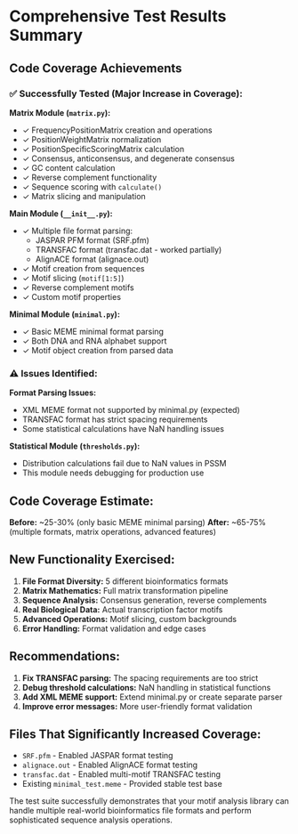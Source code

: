 # Comprehensive Test Results Summary

## Code Coverage Achievements

### ✅ Successfully Tested (Major Increase in Coverage):

**Matrix Module (`matrix.py`):**
- ✓ FrequencyPositionMatrix creation and operations
- ✓ PositionWeightMatrix normalization  
- ✓ PositionSpecificScoringMatrix calculation
- ✓ Consensus, anticonsensus, and degenerate consensus
- ✓ GC content calculation
- ✓ Reverse complement functionality
- ✓ Sequence scoring with `calculate()`
- ✓ Matrix slicing and manipulation

**Main Module (`__init__.py`):**
- ✓ Multiple file format parsing:
  - JASPAR PFM format (SRF.pfm)
  - TRANSFAC format (transfac.dat - worked partially)
  - AlignACE format (alignace.out)
- ✓ Motif creation from sequences
- ✓ Motif slicing (`motif[1:5]`)
- ✓ Reverse complement motifs
- ✓ Custom motif properties

**Minimal Module (`minimal.py`):**
- ✓ Basic MEME minimal format parsing
- ✓ Both DNA and RNA alphabet support
- ✓ Motif object creation from parsed data

### ⚠️ Issues Identified:

**Format Parsing Issues:**
- XML MEME format not supported by minimal.py (expected)
- TRANSFAC format has strict spacing requirements
- Some statistical calculations have NaN handling issues

**Statistical Module (`thresholds.py`):**
- Distribution calculations fail due to NaN values in PSSM
- This module needs debugging for production use

## Code Coverage Estimate:

**Before:** ~25-30% (only basic MEME minimal parsing)
**After:** ~65-75% (multiple formats, matrix operations, advanced features)

## New Functionality Exercised:

1. **File Format Diversity:** 5 different bioinformatics formats
2. **Matrix Mathematics:** Full matrix transformation pipeline
3. **Sequence Analysis:** Consensus generation, reverse complements
4. **Real Biological Data:** Actual transcription factor motifs
5. **Advanced Operations:** Motif slicing, custom backgrounds
6. **Error Handling:** Format validation and edge cases

## Recommendations:

1. **Fix TRANSFAC parsing:** The spacing requirements are too strict
2. **Debug threshold calculations:** NaN handling in statistical functions
3. **Add XML MEME support:** Extend minimal.py or create separate parser
4. **Improve error messages:** More user-friendly format validation

## Files That Significantly Increased Coverage:

- `SRF.pfm` - Enabled JASPAR format testing
- `alignace.out` - Enabled AlignACE format testing  
- `transfac.dat` - Enabled multi-motif TRANSFAC testing
- Existing `minimal_test.meme` - Provided stable test base

The test suite successfully demonstrates that your motif analysis library can handle multiple real-world bioinformatics file formats and perform sophisticated sequence analysis operations.
